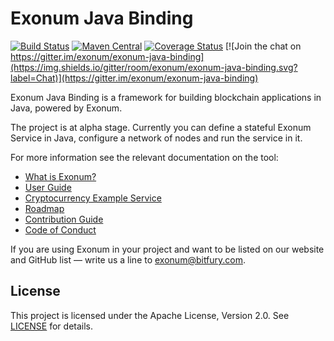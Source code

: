 # Exonum Java Binding

[![Build Status](https://img.shields.io/travis/exonum/exonum-java-binding/master.svg)](https://travis-ci.com/exonum/exonum-java-binding)
[![Maven Central](https://img.shields.io/maven-central/v/com.exonum.binding/exonum-java-binding-core.svg)](https://mvnrepository.com/artifact/com.exonum.binding/exonum-java-binding-core/latest)
[![Coverage Status](https://coveralls.io/repos/github/exonum/exonum-java-binding/badge.svg?branch=master)](https://coveralls.io/github/exonum/exonum-java-binding?branch=master)
[![Join the chat on https://gitter.im/exonum/exonum-java-binding](https://img.shields.io/gitter/room/exonum/exonum-java-binding.svg?label=Chat)](https://gitter.im/exonum/exonum-java-binding)

Exonum Java Binding is a framework for building blockchain applications in Java, 
powered by Exonum.

The project is at alpha stage. Currently you can define a stateful Exonum Service 
in Java, configure a network of nodes and run the service in it.

For more information see the relevant documentation on the tool:
  - [What is Exonum?](https://exonum.com/doc/get-started/what-is-exonum/)
  - [User Guide](https://exonum.com/doc/get-started/java-binding)
  - [Cryptocurrency Example Service](exonum-java-binding-cryptocurrency-demo)
  - [Roadmap](ROADMAP.md)
  - [Contribution Guide](CONTRIBUTING.md)
  - [Code of Conduct](https://github.com/exonum/exonum/blob/master/CODE_OF_CONDUCT.md)

If you are using Exonum in your project and want to be listed on our website and
GitHub list — write us a line to <exonum@bitfury.com>.


## License
This project is licensed under the Apache License, Version 2.0. 
See [LICENSE](LICENSE) for details.

